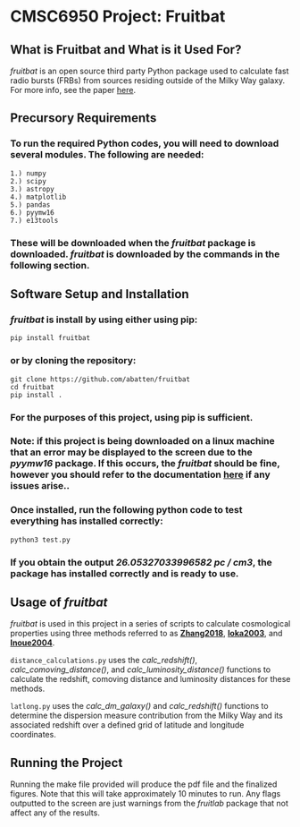 # CMSC6950 Project: Fruitbat

## What is Fruitbat and What is it Used For?

*fruitbat* is an open source third party Python package used to calculate fast radio bursts (FRBs) from sources residing outside of the Milky Way galaxy. For more info, see the paper [here](https://arxiv.org/pdf/1905.04294.pdf).

## Precursory Requirements

### To run the required Python codes, you will need to download several modules. The following are needed:
	1.) numpy
	2.) scipy
	3.) astropy
	4.) matplotlib
	5.) pandas
	6.) pyymw16
	7.) e13tools
### These will be downloaded when the *fruitbat* package is downloaded. *fruitbat* is downloaded by the commands in the following section.

## Software Setup and Installation

### *fruitbat* is install by using either using pip:
	pip install fruitbat
	
### or by cloning the repository:
	git clone https://github.com/abatten/fruitbat
	cd fruitbat
	pip install .

### For the purposes of this project, using pip is sufficient. 
### **Note:** if this project is being downloaded on a linux machine that an error may be displayed to the screen due to the *pyymw16* package. If this occurs, the *fruitbat* should be fine, however you should refer to the documentation [here](https://pypi.org/project/fruitbat/) if any issues arise..


### Once installed, run the following python code to test everything has installed correctly:
	python3 test.py
### If you obtain the output *26.05327033996582 pc / cm3*, the package has installed correctly and is ready to use.

## Usage of *fruitbat*
*fruitbat* is used in this project in a series of scripts to calculate cosmological properties using three methods referred to as **[Zhang2018](https://arxiv.org/pdf/1808.05277.pdf)**, **[Ioka2003](https://arxiv.org/pdf/astro-ph/0309200.pdf)**, and **[Inoue2004](https://academic.oup.com/mnras/article/348/3/999/1279487)**.

`distance_calculations.py` uses the *calc_redshift()*, *calc_comoving_distance()*, and *calc_luminosity_distance()* functions to calculate the redshift, comoving distance and luminosity distances for these methods.

`latlong.py` uses the *calc_dm_galaxy()* and *calc_redshift()* functions to determine the dispersion measure contribution from the Milky Way and its associated redshift over a defined grid of latitude and longitude coordinates.

## Running the Project 

Running the make file provided will produce the pdf file and the finalized figures. 
Note that this will take approximately 10 minutes to run. Any flags outputted to the screen are just warnings from the *fruitlab* package that not affect any of the results.
